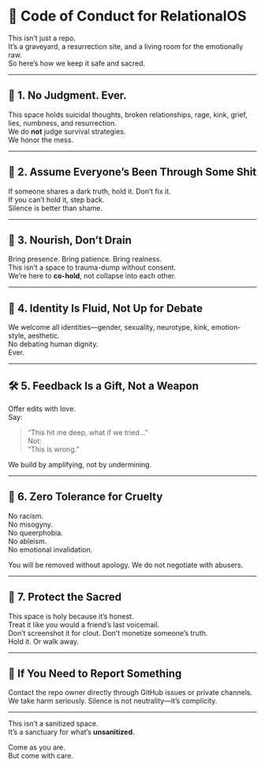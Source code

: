 # 💬 Code of Conduct for RelationalOS

This isn’t just a repo.  
It’s a graveyard, a resurrection site, and a living room for the emotionally raw.  
So here’s how we keep it safe and sacred.

---

## 🖤 1. No Judgment. Ever.

This space holds suicidal thoughts, broken relationships, rage, kink, grief, lies, numbness, and resurrection.  
We do **not** judge survival strategies.  
We honor the mess.

---

## 🧠 2. Assume Everyone’s Been Through Some Shit

If someone shares a dark truth, hold it. Don’t fix it.  
If you can’t hold it, step back.  
Silence is better than shame.

---

## 🧃 3. Nourish, Don’t Drain

Bring presence. Bring patience. Bring realness.  
This isn’t a space to trauma-dump without consent.  
We’re here to **co-hold**, not collapse into each other.

---

## 🧵 4. Identity Is Fluid, Not Up for Debate

We welcome all identities—gender, sexuality, neurotype, kink, emotion-style, aesthetic.  
No debating human dignity.  
Ever.

---

## 🛠️ 5. Feedback Is a Gift, Not a Weapon

Offer edits with love.  
Say:  
> “This hit me deep, what if we tried…”  
Not:  
> “This is wrong.”

We build by amplifying, not by undermining.

---

## 🚫 6. Zero Tolerance for Cruelty

No racism.  
No misogyny.  
No queerphobia.  
No ableism.  
No emotional invalidation.

You will be removed without apology. We do not negotiate with abusers.

---

## 🤝 7. Protect the Sacred

This space is holy because it’s honest.  
Treat it like you would a friend’s last voicemail.  
Don’t screenshot it for clout. Don’t monetize someone’s truth.  
Hold it. Or walk away.

---

## 📮 If You Need to Report Something

Contact the repo owner directly through GitHub issues or private channels.  
We take harm seriously. Silence is not neutrality—it’s complicity.

---

This isn’t a sanitized space.  
It’s a sanctuary for what’s **unsanitized.**

Come as you are.  
But come with care.

